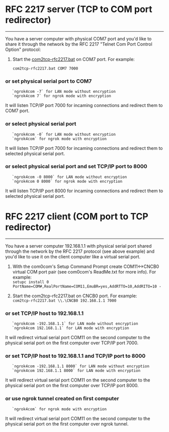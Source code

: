# RFC 2217 server (TCP to COM port redirector)
--------------------------------------------

You have a server computer with physical COM7 port and you'd like to share it
through the network by the RFC 2217 "Telnet Com Port Control Option" protocol:

  1. Start the [com2tcp-rfc2217.bat](https://com0com.sourceforge.net/hub4com/ReadMe.txt) on COM7 port. For example:

       `com2tcp-rfc2217.bat COM7 7000`
 ### or set physical serial port to COM7
       `ngrok4com -7` for LAN mode without encryption   
       `ngrok4com 7` for ngrok mode with encryption

  It will listen TCP/IP port 7000 for incaming connections and
  redirect them to COM7 port.<br>

### or select physical serial port
       `ngrok4com -0` for LAN mode without encryption
       `ngrok4com` for ngrok mode with encryption

  It will listen TCP/IP port 7000 for incaming connections and
  redirect them to selected physical serial port.<br>

### or select physical serial port and set TCP/IP port to 8000
       `ngrok4com -0 8000` for LAN mode without encryption
       `ngrok4com 0 8000` for ngrok mode with encryption

  It will listen TCP/IP port 8000 for incaming connections and
  redirect them to selected physical serial port.

# RFC 2217 client (COM port to TCP redirector)
--------------------------------------------

You have a server computer 192.168.1.1 with physical serial port
shared through the network by the RFC 2217 protocol (see above example) and
you'd like to use it on the client computer like a virtual serial port.

  1. With the com0com's Setup Command Prompt create COM11<->CNCB0 virtual
     COM port pair (see com0com's ReadMe.txt for more info). For example:<br>
       `setupc install 0 PortName=COM#,RealPortName=COM11,EmuBR=yes,AddRTTO=10,AddRITO=10 -`<br>

  3. Start the com2tcp-rfc2217.bat on CNCB0 port. For example:<br>
       `com2tcp-rfc2217.bat \\.\CNCB0 192.168.1.1 7000`
### or set TCP/IP host to 192.168.1.1
       `ngrok4com -192.168.1.1` for LAN mode without encryption
       `ngrok4com 192.168.1.1` for LAN mode with encryption
 
  It will redirect virtual serial port COM11 on the second computer to the
  physical serial port on the first computer over TCP/IP port 7000.<br>

### or set TCP/IP host to 192.168.1.1 and TCP/IP port to 8000
       `ngrok4com -192.168.1.1 8000` for LAN mode without encryption
       `ngrok4com 192.168.1.1 8000` for LAN mode with encryption

  It will redirect virtual serial port COM11 on the second computer to the
  physical serial port on the first computer over TCP/IP port 8000.<br>

### or use ngrok tunnel created on first computer
       `ngrok4com` for ngrok mode with encryption

  It will redirect virtual serial port COM11 on the second computer to the
  physical serial port on the first computer over ngrok tunnel.
